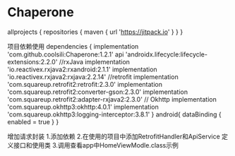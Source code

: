 # Chaperone

allprojects {
    repositories {
        maven { url 'https://jitpack.io' }
    }
}

项目依赖使用
    dependencies {
        implementation 'com.github.coolsili:Chaperone:1.2.1'
        api 'androidx.lifecycle:lifecycle-extensions:2.2.0'
        //rxJava
        implementation 'io.reactivex.rxjava2:rxandroid:2.1.1'
        implementation 'io.reactivex.rxjava2:rxjava:2.2.14'
        //retrofit
        implementation 'com.squareup.retrofit2:retrofit:2.3.0'
        implementation 'com.squareup.retrofit2:converter-gson:2.3.0'
        implementation 'com.squareup.retrofit2:adapter-rxjava2:2.3.0'
        // Okhttp
        implementation 'com.squareup.okhttp3:okhttp:4.0.1'
        implementation 'com.squareup.okhttp3:logging-interceptor:3.8.1'
    }
    android{
        dataBinding {
            enabled = true
        }
     }

增加请求封装
1.添加依赖
2.在使用的项目中添加RetrofitHandler和ApiService
  定义接口和使用类
3.调用查看app中HomeViewModle.class示例
